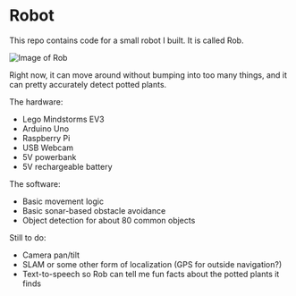 # Robot

This repo contains code for a small robot I built. It is called Rob. 

![Image of Rob](https://github.com/jbosga/robot/tree/master/data/images/IMG5939.JPG)


Right now, it can move around without bumping into too many things, and it can pretty accurately detect 
potted plants. 

The hardware:
- Lego Mindstorms EV3
- Arduino Uno
- Raspberry Pi
- USB Webcam
- 5V powerbank
- 5V rechargeable battery

The software:
- Basic movement logic
- Basic sonar-based obstacle avoidance
- Object detection for about 80 common objects

Still to do:
- Camera pan/tilt
- SLAM or some other form of localization (GPS for outside navigation?)
- Text-to-speech so Rob can tell me fun facts about the potted plants it finds
